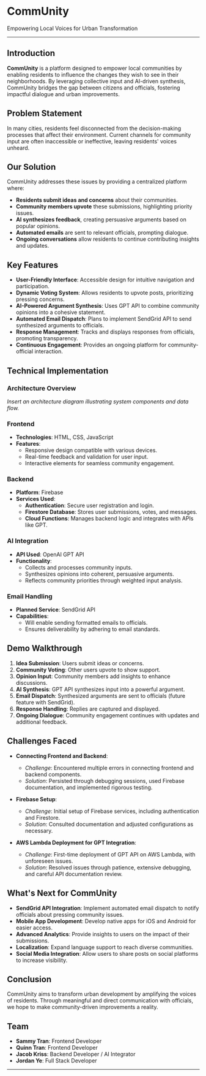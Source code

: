 # CommUnity

Empowering Local Voices for Urban Transformation

---

## Introduction

**CommUnity** is a platform designed to empower local communities by enabling residents to influence the changes they wish to see in their neighborhoods. By leveraging collective input and AI-driven synthesis, CommUnity bridges the gap between citizens and officials, fostering impactful dialogue and urban improvements.

## Problem Statement

In many cities, residents feel disconnected from the decision-making processes that affect their environment. Current channels for community input are often inaccessible or ineffective, leaving residents' voices unheard.

## Our Solution

CommUnity addresses these issues by providing a centralized platform where:

- **Residents submit ideas and concerns** about their communities.
- **Community members upvote** these submissions, highlighting priority issues.
- **AI synthesizes feedback**, creating persuasive arguments based on popular opinions.
- **Automated emails** are sent to relevant officials, prompting dialogue.
- **Ongoing conversations** allow residents to continue contributing insights and updates.

## Key Features

- **User-Friendly Interface**: Accessible design for intuitive navigation and participation.
- **Dynamic Voting System**: Allows residents to upvote posts, prioritizing pressing concerns.
- **AI-Powered Argument Synthesis**: Uses GPT API to combine community opinions into a cohesive statement.
- **Automated Email Dispatch**: Plans to implement SendGrid API to send synthesized arguments to officials.
- **Response Management**: Tracks and displays responses from officials, promoting transparency.
- **Continuous Engagement**: Provides an ongoing platform for community-official interaction.

## Technical Implementation

### Architecture Overview

*Insert an architecture diagram illustrating system components and data flow.*

### Frontend

- **Technologies**: HTML, CSS, JavaScript
- **Features**:
  - Responsive design compatible with various devices.
  - Real-time feedback and validation for user input.
  - Interactive elements for seamless community engagement.

### Backend

- **Platform**: Firebase
- **Services Used**:
  - **Authentication**: Secure user registration and login.
  - **Firestore Database**: Stores user submissions, votes, and messages.
  - **Cloud Functions**: Manages backend logic and integrates with APIs like GPT.

### AI Integration

- **API Used**: OpenAI GPT API
- **Functionality**:
  - Collects and processes community inputs.
  - Synthesizes opinions into coherent, persuasive arguments.
  - Reflects community priorities through weighted input analysis.

### Email Handling

- **Planned Service**: SendGrid API
- **Capabilities**:
  - Will enable sending formatted emails to officials.
  - Ensures deliverability by adhering to email standards.

## Demo Walkthrough

1. **Idea Submission**: Users submit ideas or concerns.
2. **Community Voting**: Other users upvote to show support.
3. **Opinion Input**: Community members add insights to enhance discussions.
4. **AI Synthesis**: GPT API synthesizes input into a powerful argument.
5. **Email Dispatch**: Synthesized arguments are sent to officials (future feature with SendGrid).
6. **Response Handling**: Replies are captured and displayed.
7. **Ongoing Dialogue**: Community engagement continues with updates and additional feedback.

## Challenges Faced

- **Connecting Frontend and Backend**:
  - *Challenge*: Encountered multiple errors in connecting frontend and backend components.
  - *Solution*: Persisted through debugging sessions, used Firebase documentation, and implemented rigorous testing.

- **Firebase Setup**:
  - *Challenge*: Initial setup of Firebase services, including authentication and Firestore.
  - *Solution*: Consulted documentation and adjusted configurations as necessary.

- **AWS Lambda Deployment for GPT Integration**:
  - *Challenge*: First-time deployment of GPT API on AWS Lambda, with unforeseen issues.
  - *Solution*: Resolved issues through patience, extensive debugging, and careful API documentation review.

## What's Next for CommUnity

- **SendGrid API Integration**: Implement automated email dispatch to notify officials about pressing community issues.
- **Mobile App Development**: Develop native apps for iOS and Android for easier access.
- **Advanced Analytics**: Provide insights to users on the impact of their submissions.
- **Localization**: Expand language support to reach diverse communities.
- **Social Media Integration**: Allow users to share posts on social platforms to increase visibility.

## Conclusion

CommUnity aims to transform urban development by amplifying the voices of residents. Through meaningful and direct communication with officials, we hope to make community-driven improvements a reality.

## Team

- **Sammy Tran**: Frontend Developer
- **Quinn Tran**: Frontend Developer
- **Jacob Kriss**: Backend Developer / AI Integrator
- **Jordan Ye**: Full Stack Developer
---

